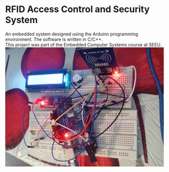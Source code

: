 # RFID Access Control and Security System 
An embedded system designed using the Arduino programming environment. The software is written in C/C++.  
This project was part of the Embedded Computer Systems course at SEEU.  
![project](https://raw.githubusercontent.com/dardanbekteshi/rfid_system/master/rfid_system.jpg)